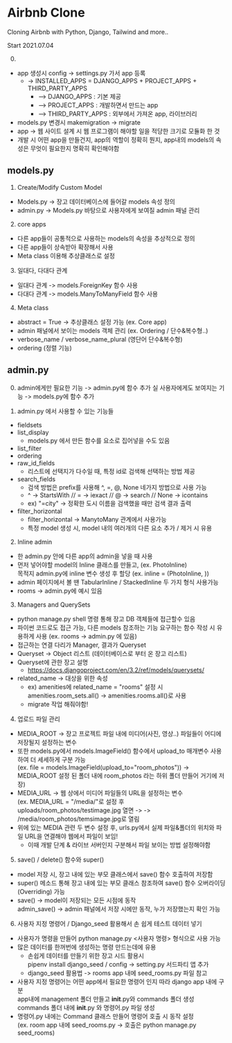 # Airbnb Clone

Cloning Airbnb with Python, Django, Tailwind and more..

Start 2021.07.04

0. 
 - app 생성시 config -> settings.py 가서 app 등록
   - -> INSTALLED_APPS = DJANGO_APPS + PROJECT_APPS + THIRD_PARTY_APPS
     - --> DJANGO_APPS : 기본 제공
     - --> PROJECT_APPS : 개발하면서 만드는 app
     - --> THIRD_PARTY_APPS : 외부에서 가져온 app, 라이브러리
 - models.py 변경시 makemigration -> migrate 
 - app -> 웹 사이트 설계 시 웹 프로그램이 해야할 일을 적당한 크기로 모듈화 한 것
 - 개발 시 어떤 app을 만들건지, app의 역할이 정확히 뭔지, app내의 models의 속성은 무엇이 
   필요한지 명확히 확인해야함
 
## models.py

1. Create/Modify Custom Model
 - Models.py -> 장고 데이터베이스에 들어갈 models 속성 정의
 - admin.py -> Models.py 바탕으로 사용자에게 보여질 admin 패널 관리

2. core apps 
 - 다른 app들이 공통적으로 사용하는 models의 속성을 추상적으로 정의
 - 다른 app들이 상속받아 확장해서 사용
 - Meta class 이용해 추상클래스로 설정 

3. 일대다, 다대다 관계
 - 일대다 관계 -> models.ForeignKey 함수 사용
 - 다대다 관계 -> models.ManyToManyField 함수 사용

4. Meta class
 - abstract = True -> 추상클래스 설정 가능 (ex. Core app)
 - admin 패널에서 보이는 models 객체 관리 (ex. Ordering / 단수&복수형..)
 - verbose_name / verbose_name_plural (영단어 단수&복수형)
 - ordering (정렬 기능)

## admin.py

0. admin에게만 필요한 기능 -> admin.py에 함수 추가
   실 사용자에게도 보여지는 기능 -> models.py에 함수 추가

1. admin.py 에서 사용할 수 있는 기능들
 - fieldsets
 - list_display
   - models.py 에서 만든 함수를 요소로 집어넣을 수도 있음
 - list_filter
 - ordering
 - raw_id_fields
   - 리스트에 선택지가 다수일 때, 특정 id로 검색해 선택하는 방법 제공
 - search_fields
   - 검색 방법은 prefix를 사용해 ^, =, @, None 네가지 방법으로 사용 가능
   - ^ -> StartsWith // = -> iexact // @ -> search // None -> icontains
   - ex) "=city" -> 정확한 도시 이름을 검색했을 때만 검색 결과 출력
 - filter_horizontal
   - filter_horizontal -> ManytoMany 관계에서 사용가능
   - 특정 model 생성 시, model 내의 여러개의 다른 요소 추가 / 제거 시 유용 
  
2. Inline admin
 - 한 admin.py 안에 다른 app의 admin을 넣을 때 사용
 - 먼저 넣어야할 model의 Inline 클래스를 만들고, (ex. PhotoInline)  
   목적지 admin.py에 inline 변수 생성 후 할당 (ex. inline = (PhotoInline, ))
 - admin 페이지에서 볼 땐 TabularInline / StackedInline 두 가지 형식 사용가능
 - rooms -> admin.py에 예시 있음

3. Managers and QuerySets
 - python manage.py shell 명령 통해 장고 DB 객체들에 접근할수 있음
 - 파이썬 코드로도 접근 가능, 다른 models 참조하는 기능 요구하는 함수 작성 시 유용하게 사용 (ex. rooms -> admin.py 에 있음)
 - 접근하는 연결 다리가 Manager, 결과가 Queryset
 - Queryset -> Object 리스트 (데이터베이스로 부터 온 장고 리스트)
 - Queryset에 관한 장고 설명
   - https://docs.djangoproject.com/en/3.2/ref/models/querysets/
 - related_name -> 대상을 위한 속성
   - ex) amenities에 related_name = "rooms" 설정 시
         amenities.room_sets.all() -> amenities.rooms.all()로 사용
   - migrate 작업 해줘야함!

4. 업로드 파일 관리 
  - MEDIA_ROOT -> 장고 프로젝트 파일 내에 미디어(사진, 영상..) 파일들이 어디에 저장될지 설정하는 변수
  - 또한 models.py에서 models.ImageField() 함수에서 upload_to 매개변수 사용하여 더 세세하게 구분 가능  
  (ex. file = models.ImageField(upload_to="room_photos")) ->  MEDIA_ROOT 설정 된 폴더 내에 room_photos 라는 하위 폴더 만들어 거기에 저장)
  - MEDIA_URL -> 웹 상에서 미디어 파일들의 URL을 설정하는 변수  
    (ex. MEDIA_URL = "/media/"로 설정 후 uploads/room_photos/testimage.jpg 열면 ->  -> /media/room_photos/temsimage.jpg로 열림
  - 위에 있는 MEDIA 관련 두 변수 설정 후, urls.py에서 실제 파일&폴더의 위치와 파일 URL을 연결해야 웹에서 파일이 보임!
    - 이때 개발 단계 & 라이브 서버인지 구분해서 파일 보이는 방법 설정해야함

5. save() / delete() 함수와 super()
  - model 저장 시, 장고 내에 있는 부모 클래스에서 save() 함수 호출하여 저장함
  - super() 메소드 통해 장고 내에 있는 부모 클래스 참조하여 save() 함수 오버라이딩(Overriding) 가능
  - save() -> model이 저장되는 모든 시점에 동작  
    admin_save() -> admin 패널에서 저장 시에만 동작, 누가 저장했는지 확인 가능

6. 사용자 지정 명령어 / Django_seed 활용해서 손 쉽게 테스트 데이터 넣기
  - 사용자가 명령을 만들어 python manage.py <사용자 명령> 형식으로 사용 가능
  - 많은 데이터를 한꺼번에 생성하는 명령 만드는데에 유용
    - 손쉽게 데이터를 만들기 위한 장고 시드 활용시  
      pipenv install django_seed / config -> setting.py 서드파티 앱 추가
    - django_seed 활용법 -> rooms app 내에 seed_rooms.py 파일 참고
  - 사용자 지정 명령어는 어떤 app에서 필요한 명령어 인지 따라 django app 내에 구분  
    app내에 management 폴더 만들고 __init__.py와 commands 폴더 생성  
    commands 폴더 내에 __init__.py 와 명령어.py 파일 생성
  - 명령어.py 내에는 Command 클래스 만들어 명령어 호출 시 동작 설정  
    (ex. room app 내에 seed_rooms.py -> 호출은 python manage.py seed_rooms)
